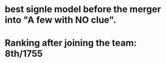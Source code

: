 # best signle model before the merger into "A few with NO clue".
# Ranking after joining the team: 8th/1755

